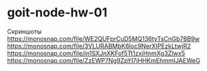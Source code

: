 # goit-node-hw-01
Скриншоты
https://monosnap.com/file/WE2QUFprCuD5MQ136tyTsCnGb78B9w
https://monosnap.com/file/3VLURABMbK6loc9NerXIPEzkLtwjR2
https://monosnap.com/file/in1SXJnXKFof5Tt1zxiHnmXg3Zlwx5
https://monosnap.com/file/ZzEWP7Ng9ZpYl7jHHKmEhmmIJAEWeG
